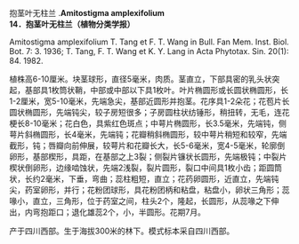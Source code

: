 抱茎叶无柱兰
.**Amitostigma amplexifolium**
**14．抱茎叶无柱兰（植物分类学报）**

Amitostigma amplexifolium T. Tang et F. T. Wang in Bull. Fan Mem. Inst. Biol. Bot. 7: 3. 1936; T. Tang, F. T. Wang et K. Y. Lang in Acta Phytotax. Sin. 20(1): 84. 1982.

植株高6-10厘米。块茎球形，直径5毫米，肉质。茎直立，下部具密的乳头状突起，基部具1枚筒状鞘，中部或中部以下具1枚叶。叶片椭圆形或长圆状椭圆形，长1-2厘米，宽5-10毫米，先端急尖，基部近圆形并抱茎。花序具1-2朵花；花苞片长圆状椭圆形，先端钝尖，较子房短很多；子房圆柱状纺锤形，稍扭转，无毛，连花梗长8-10毫米；花白色，具紫红色斑点；中萼片椭圆形，长3.5毫米，先端钝，侧萼片斜椭圆形，长4毫米，先端钝；花瓣稍斜椭圆形，较中萼片稍短和较窄，先端截形，钝；唇瓣向前伸展，较萼片和花瓣长大，长5-6毫米，宽4-5毫米，轮廓倒卵形，基部楔形，具距，在基部之上3裂；侧裂片镰状长圆形，先端极钝；中裂片楔状倒卵形，边缘啮蚀状，先端2浅裂，裂片圆形，裂口中间具1枚小齿；距圆筒状，长约2毫米，下垂，弯曲；蕊柱粗短，直立；花药卵圆形，近直立，先端钝尖，药室卵形，并行；花粉团球形，具花粉团柄和粘盘，粘盘小，卵状三角形；蕊喙小，直立，三角形，位于药室之间，柱头2个，隆起，长圆形，从蕊喙之下伸出，内弯抱距口；退化雄蕊2个，小，半圆形。花期7月。

产于四川西部。生于海拔300米的林下。模式标本采自四川西部。
